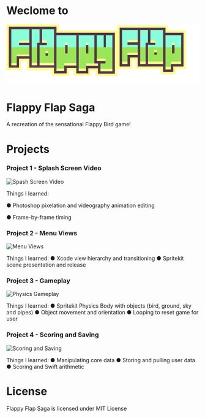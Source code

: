 # Weclome to

![FlappyFlapLogo](https://github.com/Rdbrennan/FlappyFlapSaga/blob/master/Various%20Images/FlappyLogoIntro.png)

# Flappy Flap Saga
A recreation of the sensational Flappy Bird game!


# Projects

### Project 1 - Splash Screen Video

![Spash Screen Video](https://media.giphy.com/media/1ykCOs9u7njOfZNwXG/giphy.gif)

Things I learned:
 
  ● Photoshop pixelation and videography animation editing
  
  ● Frame-by-frame timing

### Project 2 - Menu Views

![Menu Views](https://media.giphy.com/media/4Hx6oBIVAMqd1PUmsC/giphy.gif)

Things I learned:
  ● Xcode view hierarchy and transitioning
  ● Spritekit scene presentation and release

### Project 3 - Gameplay

![Physics Gameplay](https://media.giphy.com/media/3fiwFfrBSTj2y31S4T/giphy.gif)

Things I learned:
  ● Spritekit Physics Body with objects (bird, ground, sky and pipes)
  ● Object movement and orientation
  ● Looping to reset game for user

### Project 4 - Scoring and Saving

![Scoring and Saving](https://media.giphy.com/media/3LxLXi3i0uymIarM0J/giphy.gif)

Things I learned:
  ● Manipulating core data
  ● Storing and pulling user data
  ● Scoring and Swift arithmetic
  
  
# License
Flappy Flap Saga is licensed under MIT License
